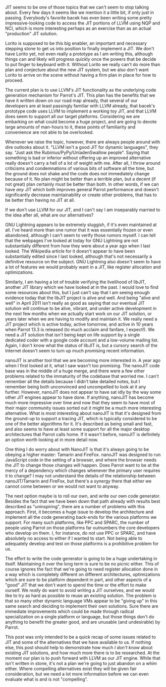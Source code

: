 JIT seems to be one of those topics that we can't seem to stop talking about.
Every few days it seems like we mention it a little bit, if only just in
passing. Everybody's favorite bacek has even been writing some pretty
impressive-looking code to access the JIT portions of LLVM using NQP and NCI,
which is more interesting perhaps as an exercise than as an actual
"production" JIT solution.

Lorito is supposed to be this big enabler, an important and necessary stepping
stone to get us into position to finally implement a JIT. We don't have Lorito
yet, not even really a prototype as I am writing this, although things can and
likely will progress quickly once the powers that be decide to put finger to
keyboard with it. Without Lorito we really can't do more than plan and
conjecture about the new JIT system, but we also don't want Lorito to arrive
on the scene without having a firm plan in place for how to proceed.

The current plan is to use LLVM's JIT functionality as the underlying code
generation mechanism for Parrot's JIT. This plan has the benefits that we have
it written down on our road map already, that several of our developers are
at least passingly familiar with LLVM already, that bacek's prototype code
uses LLVM to implement a working toy JIT, and that LLVM does seem to support
all our target platforms. Considering we are embarking on what could become
a huge project, and are going to devote large amounts of man-hours to it,
these points of familiarity and convenience are not able to be overlooked.

Whenever we raise the topic, however, there are always people around with dire
outlooks about it. "LLVM isn't a good JIT for dynamic languages", they say.
"Just ask the Rubinius/PyPy/UnladenSwallow people". Saying that something is
bad or inferior without offering up an improved alternative really doesn't
carry a hell of a lot of weight with me. After all, I throw around criticisms
and condemnations of various bits of software all the time, but the ground
does not shake and the code does not immediately change because of it. No plan
might be better than a terrible plan, but a decent (if not great) plan
certainly must be better than both. In other words, if we can have *any* JIT
which both improves general Parrot performance and doesn't significantly
decrease maintainability or create other problems, that has to be better than
having no JIT at all.

If we don't use LLVM for our JIT, and I can't say I am inseparably married to
the idea after all, what are our alternatives?

GNU Lightning appears to be extremely sluggish, if it's even maintained at
all. I've heard more than one rumor that it was essentially frozen or even
abandoned, although I can't seem to verify those rumors myself. I can tell
that the webpages I've looked at today for GNU Lightning are not substantially
different from how they were about a year ago when I last looked. The
Wikipedia article for it doesn't appear to have been substantially edited
since I last looked, although that's not necessarily a definitive resource on
the subject. GNU Lightning also doesn't seem to have a lot of features we
would probably want in a JIT, like register allocation and optimizations.

Similarly, I am having a lot of trouble verifying the livelihood of libJIT,
another JIT library which we have looked at in the past. I would love to find
some resources about this, but I just can't say that I am seeing enough
evidence today that the libJIT project is alive and well. And being "alive and
well" in April 2011 isn't really as good as saying that our eventual JIT
solution will continue to be alive, vibrant, and under active development in
the next few months when we actually start work on our JIT solution, or years
later when we are having to modify and maintain it. We really need a JIT
project which is active today, active tomorrow, and active in 10 years when
Parrot 13.3 is released (to much acclaim and fanfare, I expect!). We need a
JIT solution that isn't being kept on life support by a single dedicated coder
with a google code account and a low-volume mailing list. Again, I don't know
what the status of libJIT is, but a cursory search of the Internet doesn't
seem to turn up much promising recent information.

nanoJIT is another tool that we are becoming more interested in. A year ago
when I first looked at it, what I saw wasn't too promising. The nanoJIT code
base was in the middle of a huge merge, and there were a few other problems
related to the immaturity of the codebase that worried me. I can't remember
all the details because I didn't take detailed notes, but I remember being
both unconvinced and uncompelled to look at it any further. However, nanoJIT
does not appear to have sat idly by the way some other JIT engines appear to
have done. If anything, nanoJIT has become much more impressive over time and
now that they seem to have most of their major community issues sorted out it
might be a much more interesting alternative. What is most interesting about
nanoJIT is that it's designed from the ground-up to support a tracing JIT,
which is typically considered to be one of the better algorithms for it. It's
described as being small and fast, and also seems to have at least some
support for all the major desktop architectures that Parrot calls home. If it
wasn't before, nanoJIT is definitely an option worth looking at in more detail
now.

One thing I do worry about with NanoJIT is that it's always going to be
obeying a higher master: Tamarin and FireFox. nanoJIT was designed to run
JavaScript code in the setting of a browser, and where the browser needs the
JIT to change those changes will happen. Does Parrot want to be at the mercy
of a dependency which changes whenever the primary user requires it to change?
I may not understand the details of the relationship between nanoJIT/Tamarin
and FireFox, but there's a synergy there that either we cannot come between
or we would not want to anyway.

The next option maybe is to roll our own, and write our own code generator.
Besides the fact that we have been down that path already with results best
described as "uninspiring", there are a number of problems with this approach.
First, it becomes a huge issue to develop the architecture and implement all
the code generating back-ends for the various platforms we support. For many
such platforms, like PPC and SPARC, the number of people using Parrot on those
platforms far outnumbers the core developers who develop on them. I, for
instance, do not use PPC or SPARC, and have absolutely no access to either if
I wanted to start. Not being able to adequately develop and test on those
platforms is a prohibitive problem for us.

The effort to write the code generator is going to be a huge undertaking in
itself. Maintaining it over the long term is sure to be no picnic either. This
of course ignores the fact that we're going to need register allocation done
in a way which is completely different on different architectures,
optimizations which are sure to be platform dependent in part, and other
aspects of a "good" JIT that we don't want to spend the time or the effort
to make ourself. We *really* do want to avoid writing a JIT ourselves, and we
would like to try as hard as possible to reuse an existing solution. The
problem is that so many other dynamic language VMs appear to be "giving up" in
this same search and deciding to implement their own solutions. Sure there are
immediate improvements which could be made through radical specialization on
a single platform or language, but those things don't do anything to benefit
the greater good, and are unusable (and undesirable) by Parrot.

This post was only intended to be a quick recap of some issues related to JIT
and some of the alternatives that we have available to us. If nothing else,
this post should help to demonstrate how much *I don't know* about existing
JIT solutions, and how much more there is to be researched. At the moment
our plan is to push forward with LLVM as our JIT engine. While that isn't
written in stone, it's not a plan we're going to just abandon on a whim
either. Where compelling alternatives exist they will be given fair
consideration, but we need a lot more information before we can even evaluate
what is and is not "compelling".


